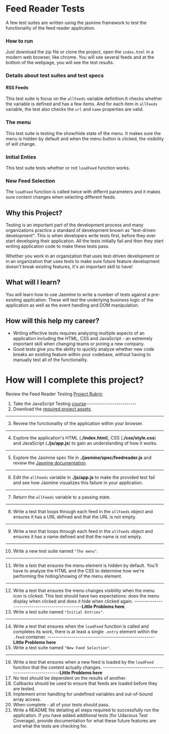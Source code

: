 # Feed Reader Tests

A few test suites are written using the jasmine framework to test the functionality of the feed reader application.

### How to run
Just download the zip file or clone the project, open the `index.html` in a modern web browser, like chrome. You will see several feeds and at the bottom of the webpage, you will see the test results.

### Details about test suites and test specs

#### RSS Feeds
This test suite is focus on the `allFeeds` variable definition.It checks whether the variable is defined and has a few items. And for each item in `allFeeds` variable, the test also checks the `url` and `name` properties are valid.
### The menu
This test suite is testing the show/hide state of the menu. It makes sure the menu is hidden by default and when the menu button is clicked, the visibility of will change.
### Initial Enties
This test suite tests whether or not `loadFeed` function works.
### New Feed Selection
The `loadFeed` function is called twice with differnt parameters and it makes sure content changes when selecting different feeds.



## Why this Project?

Testing is an important part of the development process and many organizations practice a standard of development known as "test-driven development". This is when developers write tests first, before they ever start developing their application. All the tests initially fail and then they start writing application code to make these tests pass.

Whether you work in an organization that uses test-driven development or in an organization that uses tests to make sure future feature development doesn't break existing features, it's an important skill to have!


## What will I learn?

You will learn how to use Jasmine to write a number of tests against a pre-existing application. These will test the underlying business logic of the application as well as the event handling and DOM manipulation.


## How will this help my career?

* Writing effective tests requires analyzing multiple aspects of an application including the HTML, CSS and JavaScript - an extremely important skill when changing teams or joining a new company.
* Good tests give you the ability to quickly analyze whether new code breaks an existing feature within your codebase, without having to manually test all of the functionality.


# How will I complete this project?

Review the Feed Reader Testing [Project Rubric](https://review.udacity.com/#!/projects/3442558598/rubric)

1. Take the JavaScript Testing [course](https://www.udacity.com/course/ud549)-------------------------
2. Download the [required project assets](http://github.com/udacity/frontend-nanodegree-feedreader).
--------------------------------
3. Review the functionality of the application within your browser.
-------------------------------------------------------
4. Explore the application's HTML (**./index.html**), CSS (**./css/style.css**) and JavaScript (**./js/app.js**) to gain an understanding of how it works.
------------------------------------------------------
5. Explore the Jasmine spec file in **./jasmine/spec/feedreader.js** and review the [Jasmine documentation](http://jasmine.github.io).
--------------------------------------------------------------------
6. Edit the `allFeeds` variable in **./js/app.js** to make the provided test fail and see how Jasmine visualizes this failure in your application.
-------------------------------------------------
7. Return the `allFeeds` variable to a passing state.
---------------------------------------------------------
8. Write a test that loops through each feed in the `allFeeds` object and ensures it has a URL defined and that the URL is not empty.
---------------------------------------------------------------
9. Write a test that loops through each feed in the `allFeeds` object and ensures it has a name defined and that the name is not empty.
-----------------------------------------------------------------
10. Write a new test suite named `"The menu"`.
--------------------------------------------------------------------
11. Write a test that ensures the menu element is hidden by default. You'll have to analyze the HTML and the CSS to determine how we're performing the hiding/showing of the menu element.
------------------------------------------------------------
12. Write a test that ensures the menu changes visibility when the menu icon is clicked. This test should have two expectations: does the menu display when clicked and does it hide when clicked again.
------------------------------------------------**Little Problems here**.
13. Write a test suite named `"Initial Entries"`.
---------------------------------------------------------------------
14. Write a test that ensures when the `loadFeed` function is called and completes its work, there is at least a single `.entry` element within the `.feed` container.
-----------------------------------------------------**Little Problems here**
15. Write a test suite named `"New Feed Selection"`.
--------------------------------------
16. Write a test that ensures when a new feed is loaded by the `loadFeed` function that the content actually changes.
-----------------------------------------------------**Little Problems here**
17. No test should be dependent on the results of another.
18. Callbacks should be used to ensure that feeds are loaded before they are tested.
19. Implement error handling for undefined variables and out-of-bound array access.
20. When complete - all of your tests should pass. 
21. Write a README file detailing all steps required to successfully run the application. If you have added additional tests (for Udacious Test Coverage),  provide documentation for what these future features are and what the tests are checking for.
